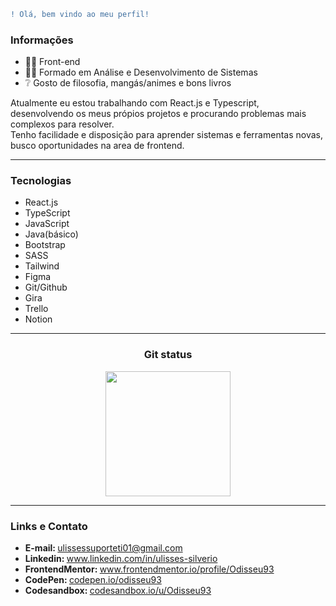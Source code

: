 
```diff 
! Olá, bem vindo ao meu perfil!
```

<div>
 <h3>Informações</h3>
 <ul>
  <li>👨‍💻  Front-end</li>
  <li>👨‍🎓  Formado em Análise e Desenvolvimento de Sistemas</li>
  <li>❔   Gosto de filosofia, mangás/animes e bons livros</li>
</ul>
<p>Atualmente eu estou trabalhando com React.js e Typescript,<br> desenvolvendo os meus própios projetos e procurando problemas mais complexos para resolver.<br>
Tenho facilidade e disposição para aprender sistemas e ferramentas novas, busco oportunidades na area de frontend.</p>
 
----
 
<h3>Tecnologias</h3>
 <ul>
   <li> React.js</li>
   <li> TypeScript</li>
   <li> JavaScript</li>
   <li> Java(básico)</li>
   <li> Bootstrap</li>
   <li> SASS</li>
   <li> Tailwind</li>
   <li> Figma</li>
   <li> Git/Github</li>
   <li> Gira</li>
   <li> Trello</li>
   <li> Notion</li>
</ul>

----

<div align="center">
<h3>Git status</h3>
 <img src="https://github-readme-stats.vercel.app/api?username=Odisseu93&show_icons=true&theme=buefy&include_all_commits=true&count_private=true" height=200em/>
</div>
 
----

<h3>Links e Contato</h3>
<ul align='left'>
 <li><b>E-mail: </b><a href="mailto:ulissessuporteti01@gmail.com">ulissessuporteti01@gmail.com</a></li>
 <li><b>Linkedin: </b><a href="https://www.linkedin.com/in/ulisses-silverio">www.linkedin.com/in/ulisses-silverio</a></li>
 <li><b>FrontendMentor: </b><a href="https://www.frontendmentor.io/profile/Odisseu93">www.frontendmentor.io/profile/Odisseu93</a></li>
 <li><b>CodePen: </b><a href="https://codepen.io/odisseu93">codepen.io/odisseu93</a></li>
 <li><b>Codesandbox: </b><a href="https://codesandbox.io/u/Odisseu93">codesandbox.io/u/Odisseu93</a></li>
</ul>


